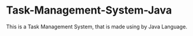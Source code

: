 # Task-Management-System-Java
This is a Task Management System, that is made using by Java Language.
